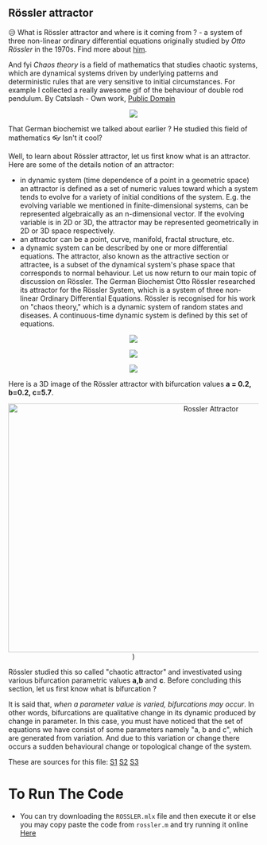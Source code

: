 ## Rössler attractor
:disappointed_relieved: What is Rössler attractor and where is it coming from ? - a system of three non-linear ordinary differential equations originally studied by _Otto Rössler_ in the 1970s. Find more about [him](https://en.wikipedia.org/wiki/Otto_R%C3%B6ssler).

And fyi _Chaos theory_ is a field of mathematics that studies chaotic systems, which are dynamical systems driven by underlying patterns and deterministic rules that are very sensitive to initial circumstances. For example I collected a really awesome gif of the behaviour of double rod pendulum.
By Catslash - Own work, [Public Domain](https://commons.wikimedia.org/w/index.php?curid=10404903)

<p align="center">
<img src="https://user-images.githubusercontent.com/39788520/124354415-8353a900-dc29-11eb-83fd-f18f3bf8e2e6.gif">
</p>

That German biochemist we talked about earlier ? He studied this field of mathematics 👓 Isn't it cool?

Well, to learn about Rössler attractor, let us first know what is an attractor.
Here are some of the details notion of an attractor:
- in dynamic system (time dependence of a point in a geometric space) an attractor is defined as a set of numeric values toward which a system tends to evolve for a variety of initial conditions of the system. E.g. the evolving variable we mentioned in finite-dimensional systems, can be represented algebraically as an n-dimensional vector. If the evolving variable is in 2D or 3D, the attractor may be represented geometrically in 2D or 3D space respectively.
- an attractor can be a point, curve, manifold, fractal structure, etc.
- a dynamic system can be described by one or more differential equations. The attractor, also known as the attractive section or attractee, is a subset of the dynamical system's phase space that corresponds to normal behaviour.
Let us now return to our main topic of discussion on Rössler. The German Biochemist Otto Rössler researched its attractor for the Rössler System, which is a system of three non-linear Ordinary Differential Equations. Rössler is recognised for his work on "chaos theory," which is a dynamic system of random states and diseases. A continuous-time dynamic system is defined by this set of equations.

<p align="center">
<img src="https://user-images.githubusercontent.com/39788520/118755564-b662f880-b886-11eb-9d9a-58889b82c9ff.gif">
</p>

<p align="center">
<img src="https://user-images.githubusercontent.com/39788520/118755641-e01c1f80-b886-11eb-94a0-ce47887b3224.gif">
</p>

<p align="center">
<img src="https://user-images.githubusercontent.com/39788520/118755732-08a41980-b887-11eb-8e83-1d81373ab577.gif">
</p>

Here is a 3D image of the Rössler attractor with bifurcation values **a = 0.2, b=0.2, c=5.7**.

<p align="center">
<img src="https://user-images.githubusercontent.com/39788520/118700060-dca97980-b82f-11eb-9ce1-e26930c387bd.png" width="800" height="500" title="Rossler Attractor">)
</p>

Rössler studied this so called "chaotic attractor" and investivated using various bifurcation parametric values **a,b** and **c**. Before concluding this section, let us first know what is bifurcation ?

It is said that, _when a parameter value is varied, bifurcations may occur_. In other words, bifurcations are qualitative change in its dynamic produced by change in parameter. In this case, you must have noticed that the set of equations we have consist of some parameters namely "a, b and c", which are generated from variation. And due to this variation or change there occurs a sudden behavioural change or topological change of the system.

These are sources for this file: [S1](https://en.wikipedia.org/wiki/R%C3%B6ssler_attractor) [S2](http://www.scholarpedia.org/article/Rossler_attractor) [S3](https://en.wikipedia.org/wiki/Bifurcation_theory)
# To Run The Code
- You can try downloading the `ROSSLER.mlx` file and then execute it or else you may copy paste the code from `rossler.m` and try running it online [Here](https://in.mathworks.com/products/matlab-online.html)
